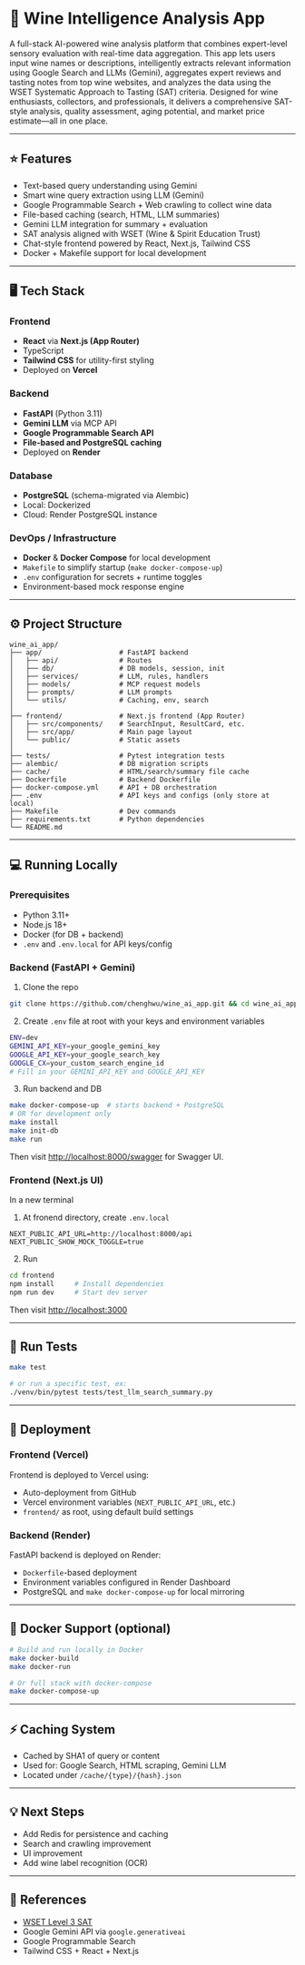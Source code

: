 # 🍷 Wine Intelligence Analysis App

A full-stack AI-powered wine analysis platform that combines expert-level sensory evaluation with real-time data aggregation. This app lets users input wine names or descriptions, intelligently extracts relevant information using Google Search and LLMs (Gemini), aggregates expert reviews and tasting notes from top wine websites, and analyzes the data using the WSET Systematic Approach to Tasting (SAT) criteria. Designed for wine enthusiasts, collectors, and professionals, it delivers a comprehensive SAT-style analysis, quality assessment, aging potential, and market price estimate—all in one place.

---

## ⭐️ Features

-  Text-based query understanding using Gemini
-  Smart wine query extraction using LLM (Gemini)
-  Google Programmable Search + Web crawling to collect wine data
-  File-based caching (search, HTML, LLM summaries)
-  Gemini LLM integration for summary + evaluation
-  SAT analysis aligned with WSET (Wine & Spirit Education Trust)
-  Chat-style frontend powered by React, Next.js, Tailwind CSS
-  Docker + Makefile support for local development

---

## 🖥️ Tech Stack

### Frontend
- **React** via **Next.js (App Router)**
- TypeScript
- **Tailwind CSS** for utility-first styling
- Deployed on **Vercel**

### Backend
- **FastAPI** (Python 3.11)
- **Gemini LLM** via MCP API
- **Google Programmable Search API**
- **File-based and PostgreSQL caching**
- Deployed on **Render**

### Database
- **PostgreSQL** (schema-migrated via Alembic)
- Local: Dockerized
- Cloud: Render PostgreSQL instance

### DevOps / Infrastructure
- **Docker** & **Docker Compose** for local development
- `Makefile` to simplify startup (`make docker-compose-up`)
- `.env` configuration for secrets + runtime toggles
- Environment-based mock response engine

---

## ⚙️  Project Structure

```
wine_ai_app/
├── app/                   # FastAPI backend
│   ├── api/               # Routes
│   ├── db/                # DB models, session, init
│   ├── services/          # LLM, rules, handlers
│   ├── models/            # MCP request models
│   ├── prompts/           # LLM prompts
│   └── utils/             # Caching, env, search
│
├── frontend/              # Next.js frontend (App Router)
│   ├── src/components/    # SearchInput, ResultCard, etc.
│   ├── src/app/           # Main page layout
│   └── public/            # Static assets
│
├── tests/                 # Pytest integration tests
├── alembic/               # DB migration scripts
├── cache/                 # HTML/search/summary file cache
├── Dockerfile             # Backend Dockerfile
├── docker-compose.yml     # API + DB orchestration
├── .env                   # API keys and configs (only store at local)
├── Makefile               # Dev commands
├── requirements.txt       # Python dependencies
└── README.md
```

---

## 💻 Running Locally

### Prerequisites

- Python 3.11+
- Node.js 18+
- Docker (for DB + backend)
- `.env` and `.env.local` for API keys/config

### Backend (FastAPI + Gemini)

1. Clone the repo
```bash
git clone https://github.com/chenghwu/wine_ai_app.git && cd wine_ai_app
```

2. Create `.env` file at root with your keys and environment variables
```bash
ENV=dev
GEMINI_API_KEY=your_google_gemini_key
GOOGLE_API_KEY=your_google_search_key
GOOGLE_CX=your_custom_search_engine_id
# Fill in your GEMINI_API_KEY and GOOGLE_API_KEY
```

3. Run backend and DB
```bash
make docker-compose-up  # starts backend + PostgreSQL
# OR for development only
make install
make init-db
make run
```

Then visit [http://localhost:8000/swagger](http://localhost:8000/swagger) for Swagger UI.

### Frontend (Next.js UI)

In a new terminal

1. At fronend directory, create `.env.local`
```env
NEXT_PUBLIC_API_URL=http://localhost:8000/api
NEXT_PUBLIC_SHOW_MOCK_TOGGLE=true
```

2. Run 
```bash
cd frontend
npm install     # Install dependencies
npm run dev     # Start dev server
```

Then visit [http://localhost:3000](http://localhost:3000)

---

## 🧪 Run Tests

```bash
make test

# or run a specific test, ex:
./venv/bin/pytest tests/test_llm_search_summary.py
```

---

## 🚀 Deployment

### Frontend (Vercel)
Frontend is deployed to Vercel using:
- Auto-deployment from GitHub
- Vercel environment variables (`NEXT_PUBLIC_API_URL`, etc.)
- `frontend/` as root, using default build settings

### Backend (Render)
FastAPI backend is deployed on Render:
- `Dockerfile`-based deployment
- Environment variables configured in Render Dashboard
- PostgreSQL and `make docker-compose-up` for local mirroring

---

## 🐳 Docker Support (optional)

```bash
# Build and run locally in Docker
make docker-build
make docker-run

# Or full stack with docker-compose
make docker-compose-up
```

---

## ⚡️ Caching System

- Cached by SHA1 of query or content
- Used for: Google Search, HTML scraping, Gemini LLM
- Located under `/cache/{type}/{hash}.json`

---

## 💡 Next Steps

- Add Redis for persistence and caching
- Search and crawling improvement
- UI improvement
- Add wine label recognition (OCR)

---

## 📘 References

- [WSET Level 3 SAT](https://www.wsetglobal.com)
- Google Gemini API via `google.generativeai`
- Google Programmable Search
- Tailwind CSS + React + Next.js
